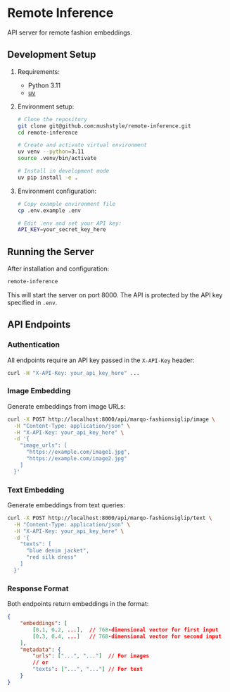 # Remote Inference

API server for remote fashion embeddings.

## Development Setup

1. Requirements:
   - Python 3.11
   - [uv](https://github.com/astral-sh/uv)

2. Environment setup:
   ```bash
   # Clone the repository
   git clone git@github.com:mushstyle/remote-inference.git
   cd remote-inference

   # Create and activate virtual environment
   uv venv --python=3.11
   source .venv/bin/activate

   # Install in development mode
   uv pip install -e .
   ```

3. Environment configuration:
   ```bash
   # Copy example environment file
   cp .env.example .env

   # Edit .env and set your API key:
   API_KEY=your_secret_key_here
   ```

## Running the Server

After installation and configuration:
```bash
remote-inference
```

This will start the server on port 8000. The API is protected by the API key specified in `.env`.

## API Endpoints

### Authentication

All endpoints require an API key passed in the `X-API-Key` header:
```bash
curl -H "X-API-Key: your_api_key_here" ...
```

### Image Embedding

Generate embeddings from image URLs:
```bash
curl -X POST http://localhost:8000/api/marqo-fashionsiglip/image \
  -H "Content-Type: application/json" \
  -H "X-API-Key: your_api_key_here" \
  -d '{
    "image_urls": [
      "https://example.com/image1.jpg",
      "https://example.com/image2.jpg"
    ]
  }'
```

### Text Embedding

Generate embeddings from text queries:
```bash
curl -X POST http://localhost:8000/api/marqo-fashionsiglip/text \
  -H "Content-Type: application/json" \
  -H "X-API-Key: your_api_key_here" \
  -d '{
    "texts": [
      "blue denim jacket",
      "red silk dress"
    ]
  }'
```

### Response Format

Both endpoints return embeddings in the format:
```json
{
    "embeddings": [
        [0.1, 0.2, ...],  // 768-dimensional vector for first input
        [0.3, 0.4, ...]   // 768-dimensional vector for second input
    ],
    "metadata": {
        "urls": ["...", "..."]  // For images
        // or
        "texts": ["...", "..."] // For text
    }
}
```